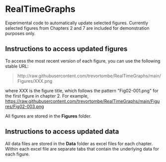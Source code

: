 # RealTimeGraphs
Experimental code to automatically update selected figures. Currently selected figures from Chapters 2 and 7 are included for demonstration purposes only.

## Instructions to access updated figures

To access the most recent version of each figure, you can use the following stable URL: 

> http<nolink>://raw.githubusercontent.com/trevortombe/RealTimeGraphs/main/Figures/XXX.png

where XXX is the figure title, which follows the pattern "Fig02-001.png" for the first figure in chapter 2. For example, https://raw.githubusercontent.com/trevortombe/RealTimeGraphs/main/Figures/Fig02-003.png

All figures are stored in the **Figures** folder.

## Instructions to access updated data

All data files are stored in the **Data** folder as excel files for each chapter. Within each excel file are separate tabs that contain the underlying data for each figure.
